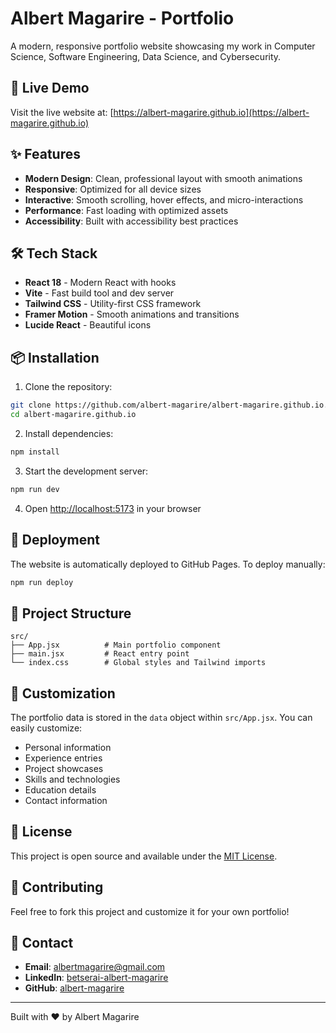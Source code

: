 # Albert Magarire - Portfolio

A modern, responsive portfolio website showcasing my work in Computer Science, Software Engineering, Data Science, and Cybersecurity.

## 🚀 Live Demo

Visit the live website at: [https://albert-magarire.github.io](https://albert-magarire.github.io)

## ✨ Features

- **Modern Design**: Clean, professional layout with smooth animations
- **Responsive**: Optimized for all device sizes
- **Interactive**: Smooth scrolling, hover effects, and micro-interactions
- **Performance**: Fast loading with optimized assets
- **Accessibility**: Built with accessibility best practices

## 🛠️ Tech Stack

- **React 18** - Modern React with hooks
- **Vite** - Fast build tool and dev server
- **Tailwind CSS** - Utility-first CSS framework
- **Framer Motion** - Smooth animations and transitions
- **Lucide React** - Beautiful icons

## 📦 Installation

1. Clone the repository:
```bash
git clone https://github.com/albert-magarire/albert-magarire.github.io.git
cd albert-magarire.github.io
```

2. Install dependencies:
```bash
npm install
```

3. Start the development server:
```bash
npm run dev
```

4. Open [http://localhost:5173](http://localhost:5173) in your browser

## 🚀 Deployment

The website is automatically deployed to GitHub Pages. To deploy manually:

```bash
npm run deploy
```

## 📁 Project Structure

```
src/
├── App.jsx          # Main portfolio component
├── main.jsx         # React entry point
└── index.css        # Global styles and Tailwind imports
```

## 🎨 Customization

The portfolio data is stored in the `data` object within `src/App.jsx`. You can easily customize:

- Personal information
- Experience entries
- Project showcases
- Skills and technologies
- Education details
- Contact information

## 📄 License

This project is open source and available under the [MIT License](LICENSE).

## 🤝 Contributing

Feel free to fork this project and customize it for your own portfolio!

## 📧 Contact

- **Email**: albertmagarire@gmail.com
- **LinkedIn**: [betserai-albert-magarire](https://linkedin.com/in/betserai-albert-magarire)
- **GitHub**: [albert-magarire](https://github.com/albert-magarire)

---

Built with ❤️ by Albert Magarire
